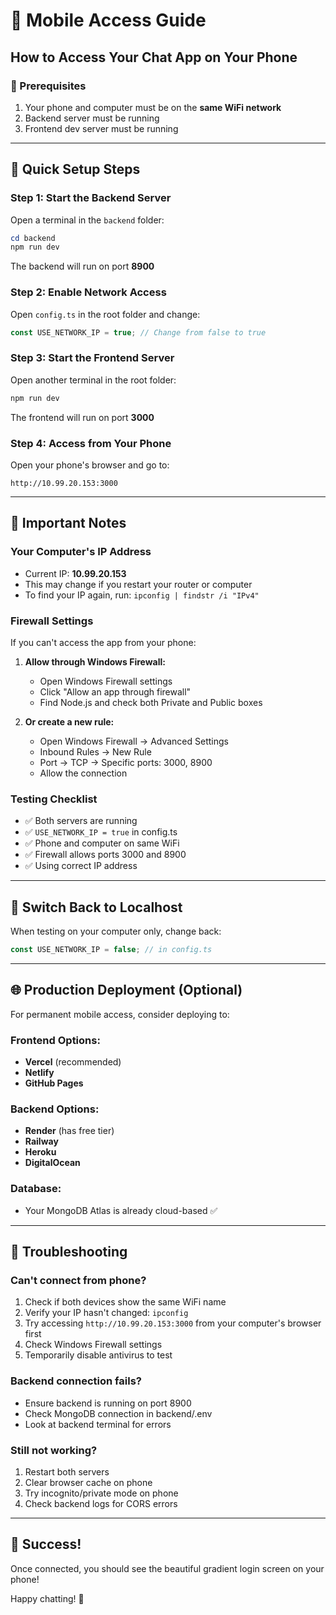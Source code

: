 # 📱 Mobile Access Guide

## How to Access Your Chat App on Your Phone

### 🔧 Prerequisites
1. Your phone and computer must be on the **same WiFi network**
2. Backend server must be running
3. Frontend dev server must be running

---

## 🚀 Quick Setup Steps

### Step 1: Start the Backend Server
Open a terminal in the `backend` folder:
```powershell
cd backend
npm run dev
```
The backend will run on port **8900**

### Step 2: Enable Network Access
Open `config.ts` in the root folder and change:
```typescript
const USE_NETWORK_IP = true; // Change from false to true
```

### Step 3: Start the Frontend Server
Open another terminal in the root folder:
```powershell
npm run dev
```
The frontend will run on port **3000**

### Step 4: Access from Your Phone
Open your phone's browser and go to:
```
http://10.99.20.153:3000
```

---

## 📝 Important Notes

### Your Computer's IP Address
- Current IP: **10.99.20.153**
- This may change if you restart your router or computer
- To find your IP again, run: `ipconfig | findstr /i "IPv4"`

### Firewall Settings
If you can't access the app from your phone:

1. **Allow through Windows Firewall:**
   - Open Windows Firewall settings
   - Click "Allow an app through firewall"
   - Find Node.js and check both Private and Public boxes

2. **Or create a new rule:**
   - Open Windows Firewall → Advanced Settings
   - Inbound Rules → New Rule
   - Port → TCP → Specific ports: 3000, 8900
   - Allow the connection

### Testing Checklist
- ✅ Both servers are running
- ✅ `USE_NETWORK_IP = true` in config.ts
- ✅ Phone and computer on same WiFi
- ✅ Firewall allows ports 3000 and 8900
- ✅ Using correct IP address

---

## 🔄 Switch Back to Localhost

When testing on your computer only, change back:
```typescript
const USE_NETWORK_IP = false; // in config.ts
```

---

## 🌐 Production Deployment (Optional)

For permanent mobile access, consider deploying to:

### Frontend Options:
- **Vercel** (recommended)
- **Netlify**
- **GitHub Pages**

### Backend Options:
- **Render** (has free tier)
- **Railway**
- **Heroku**
- **DigitalOcean**

### Database:
- Your MongoDB Atlas is already cloud-based ✅

---

## 🐛 Troubleshooting

### Can't connect from phone?
1. Check if both devices show the same WiFi name
2. Verify your IP hasn't changed: `ipconfig`
3. Try accessing `http://10.99.20.153:3000` from your computer's browser first
4. Check Windows Firewall settings
5. Temporarily disable antivirus to test

### Backend connection fails?
- Ensure backend is running on port 8900
- Check MongoDB connection in backend/.env
- Look at backend terminal for errors

### Still not working?
1. Restart both servers
2. Clear browser cache on phone
3. Try incognito/private mode on phone
4. Check backend logs for CORS errors

---

## 🎉 Success!
Once connected, you should see the beautiful gradient login screen on your phone!

Happy chatting! 💬
